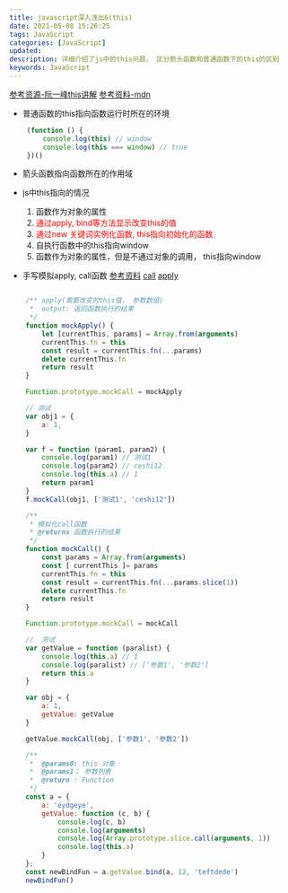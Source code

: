 ```yaml
---
title: javascript深入浅出6(this)
date: 2021-05-08 15:26:25
tags: JavaScript
categories: [JavaScript]
updated:
description: 详细介绍了js中的this问题， 区分箭头函数和普通函数下的this的区别
keywords: JavaScript
---
```


[参考资源-阮一峰this讲解](http://www.ruanyifeng.com/blog/2018/06/javascript-this.html)
[参考资料-mdn](https://developer.mozilla.org/zh-CN/docs/Web/JavaScript/Reference/Operators/this)

- 普通函数的this指向函数运行时所在的环境

   ``` javascript
    (function () {
        console.log(this) // window
        console.log(this === window) // true
    })()
  ```

- 箭头函数指向函数所在的作用域

- js中this指向的情况
    1. 函数作为对象的属性
    2. <span style="color: red;">通过apply, bind等方法显示改变this的值</span>
    3. <span style="color: red;">通过new 关键词实例化函数, this指向初始化的函数</span>
    4. 自执行函数中的this指向window
    5. 函数作为对象的属性，但是不通过对象的调用， this指向window



- 手写模拟apply, call函数
    [参考资料](https://github.com/mqyqingfeng/Blog/issues/11)
    [call]('../../code/call.js)
    [apply]('../../code/apply.js)

```javascript

    /** apply(需要改变的this值， 参数数组)
     *  output: 返回函数执行的结果
     */
    function mockApply() {
        let [currentThis, params] = Array.from(arguments)
        currentThis.fn = this
        const result = currentThis.fn(...params)
        delete currentThis.fn
        return result
    }

    Function.prototype.mockCall = mockApply

    // 测试
    var obj1 = {
        a: 1,
    }

    var f = function (param1, param2) {
        console.log(param1) // 测试1
        console.log(param2) // ceshi12
        console.log(this.a) // 1
        return param1
    }
    f.mockCall(obj1, ['测试1', 'ceshi12'])
```


```javascript
    /**
     * 模拟化call函数
     * @returns 函数执行的结果
     */
    function mockCall() {
        const params = Array.from(arguments)
        const [ currentThis ]= params
        currentThis.fn = this
        const result = currentThis.fn(...params.slice(1))
        delete currentThis.fn
        return result
    }

    Function.prototype.mockCall = mockCall

    //  测试
    var getValue = function (paralist) {
        console.log(this.a) // 1
        console.log(paralist) // ['参数1', '参数2']
        return this.a
    }

    var obj = {
        a: 1,
        getValue: getValue
    }

    getValue.mockCall(obj, ['参数1', '参数2'])
```

```javascript
    /**
     *  @params0: this 对象
     *  @params1： 参数列表
     *  @return : Function
     */
    const a = {
        a: 'eydgeye',
        getValue: function (c, b) {
            console.log(c, b)
            console.log(arguments)
            console.log(Array.prototype.slice.call(arguments, 1))
            console.log(this.a)
        }
    };
    const newBindFun = a.getValue.bind(a, 12, 'teftdede')
    newBindFun()
```